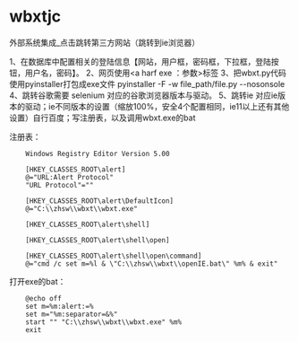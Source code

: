 # wbxtjc
外部系统集成_点击跳转第三方网站（跳转到ie浏览器）


1、在数据库中配置相关的登陆信息【网站，用户框，密码框，下拉框，登陆按钮，用户名，密码】。
2、网页使用<a harf exe ：参数>标签
3、把wbxt.py代码使用pyinstaller打包成exe文件  pyinstaller -F -w file_path/file.py --nosonsole
4、跳转谷歌需要 selenium 对应的谷歌浏览器版本与驱动。
5、跳转ie 对应ie版本的驱动；ie不同版本的设置（缩放100%，安全4个配置相同，ie11以上还有其他设置）自行百度；写注册表，以及调用wbxt.exe的bat

注册表：


        Windows Registry Editor Version 5.00

        [HKEY_CLASSES_ROOT\alert]
        @="URL:Alert Protocol"
        "URL Protocol"=""

        [HKEY_CLASSES_ROOT\alert\DefaultIcon]
        @="C:\\zhsw\\wbxt\\wbxt.exe"

        [HKEY_CLASSES_ROOT\alert\shell]

        [HKEY_CLASSES_ROOT\alert\shell\open]

        [HKEY_CLASSES_ROOT\alert\shell\open\command]
        @="cmd /c set m=%l & \"C:\\zhsw\\wbxt\\openIE.bat\" %m% & exit"
        
        
打开exe的bat：



        @echo off
        set m=%m:alert:=%
        set m="%m:separator=&%"
        start "" "C:\\zhsw\\wbxt\\wbxt.exe" %m%
        exit


